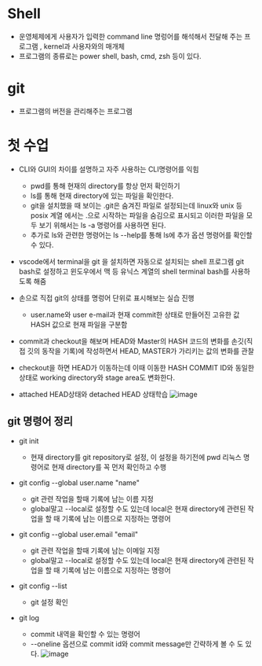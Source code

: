 # Shell
* 운영체제에게 사용자가 입력한 command line 명렁어를 해석해서 전달해 주는 프로그램 , kernel과 사용자와의 매개체
* 프로그램의 종류로는 power shell, bash, cmd, zsh 등이 있다.

# git
* 프로그램의 버전을 관리해주는 프로그램


# 첫 수업
* CLI와 GUI의 차이를 설명하고 자주 사용하는 CLI명령어를 익힘
    * pwd를 통해 현재의 directory를 항상 먼저 확인하기 
    * ls를 통해 현재 directory에 있는 파일을 확인한다.
    * git을 설치했을 때 보이는 .git은 숨겨진 파일로 설정되는데 linux와 unix 등 posix 계열 에서는 .으로 시작하는 파일을 숨김으로 표시되고 이러한 파일을 모두 보기 위해서는 ls -a 명령어를 사용하면 된다.
    * 추가로 ls와 관련한 명령어는 ls --help를 통해 ls에 추가 옵션 명령어를 확인할 수 있다.

* vscode에서 terminal을 git 을 설치하면 자동으로 설치되는 shell 프로그램 git bash로 설정하고 윈도우에서 맥 등 유닉스 계열의 shell terminal bash를 사용하도록 해줌
* 손으로 직접 git의 상태를 명렁어 단위로 표시해보는 실습 진행
    * user.name와 user e-mail과 현재 commit한 상태로 만들어진 고유한 값 HASH 값으로 현재 파일을 구분함

* commit과 checkout을 해보며 HEAD와 Master의 HASH 코드의 변화를 손깃(직접 깃의 동작을 기록)에 작성하면서 HEAD, MASTER가 가리키는 값의 변화를 관찰

* checkout을 하면 HEAD가 이동하는데 이때 이동한 HASH COMMIT ID와 동일한 상태로 working directory와 stage area도 변화한다.

* attached HEAD상태와 detached HEAD 상태학습
![image](https://user-images.githubusercontent.com/76929823/123352744-f3638e80-d59a-11eb-81d4-ec23c32be75c.png)


## git 명령어 정리
* git init
    * 현재 directory를 git repository로 설정, 이 설정을 하기전에 pwd 리눅스 명령어로 현재 directory를 꼭 먼저 확인하고 수행

* git config --global user.name "name"
    * git 관련 작업을 할때 기록에 남는 이름 지정
    * global말고 --local로 설정할 수도 있는데 local은 현재 directory에 관련된 작업을 할 때 기록에 남는 이름으로 지정하는 명령어
* git config --global user.email "email"
    * git 관련 작업을 할때 기록에 남는 이메일 지정
    * global말고 --local로 설정할 수도 있는데 local은 현재 directory에 관련된 작업을 할 때 기록에 남는 이름으로 지정하는 명령어

* git config --list
    * git 설정 확인

* git log
    * commit 내역을 확인할 수 있는 명령어
    * --oneline 옵션으로 commit id와 commit message만 간략하게 볼 수 도 있다.
![image](https://user-images.githubusercontent.com/76929823/123352772-feb6ba00-d59a-11eb-862c-56f14bf75657.png)

